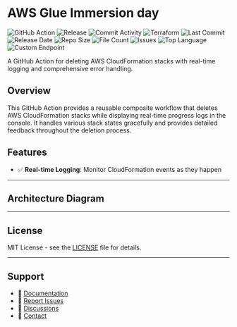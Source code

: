 # AWS Glue Immersion day

![GitHub Action](https://img.shields.io/badge/GitHub-Action-blue?logo=github)&nbsp;![Release](https://github.com/subhamay-bhattacharyya/0205-glue-tf/actions/workflows/release.yaml/badge.svg)&nbsp;![Commit Activity](https://img.shields.io/github/commit-activity/t/subhamay-bhattacharyya/0205-glue-tf)&nbsp;![Terraform](https://img.shields.io/badge/AWS-Terraform-orange?logo=amazonaws)&nbsp;![Last Commit](https://img.shields.io/github/last-commit/subhamay-bhattacharyya/0205-glue-tf)&nbsp;![Release Date](https://img.shields.io/github/release-date/subhamay-bhattacharyya/0205-glue-tf)&nbsp;![Repo Size](https://img.shields.io/github/repo-size/subhamay-bhattacharyya/0205-glue-tf)&nbsp;![File Count](https://img.shields.io/github/directory-file-count/subhamay-bhattacharyya/0205-glue-tf)&nbsp;![Issues](https://img.shields.io/github/issues/subhamay-bhattacharyya/0205-glue-tf)&nbsp;![Top Language](https://img.shields.io/github/languages/top/subhamay-bhattacharyya/0205-glue-tf)&nbsp;![Custom Endpoint](https://img.shields.io/endpoint?url=https://gist.githubusercontent.com/bsubhamay/e36d7c01723d0a000d58742a3bbce455/raw/0205-glue-tf.json?)


A GitHub Action for deleting AWS CloudFormation stacks with real-time logging and comprehensive error handling.

## Overview

This GitHub Action provides a reusable composite workflow that deletes AWS CloudFormation stacks while displaying real-time progress logs in the console. It handles various stack states gracefully and provides detailed feedback throughout the deletion process.

## Features

- ✅ **Real-time Logging**: Monitor CloudFormation events as they happen

---

## Architecture Diagram


---

## License

MIT License - see the [LICENSE](LICENSE) file for details.

---

## Support

- 📖 [Documentation](https://github.com/subhamay-bhattacharyya/0205-glue-tf/wiki)
- 🐛 [Report Issues](https://github.com/subhamay-bhattacharyya/0205-glue-tf/issues)
- 💬 [Discussions](https://github.com/subhamay-bhattacharyya/0205-glue-tf/discussions)
- 📧 [Contact](mailto:support@subhamay.aws@gmail.com)